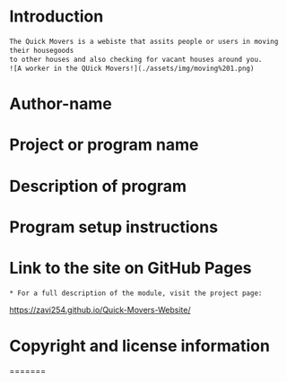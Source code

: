 # Introduction
    The Quick Movers is a webiste that assits people or users in moving their housegoods 
    to other houses and also checking for vacant houses around you.
    ![A worker in the QUick Movers!](./assets/img/moving%201.png)
# Author-name
# Project or program name
# Description of program
# Program setup instructions
# Link to the site on GitHub Pages
    * For a full description of the module, visit the project page:
   https://zavi254.github.io/Quick-Movers-Website/

# Copyright and license information
=======
 

